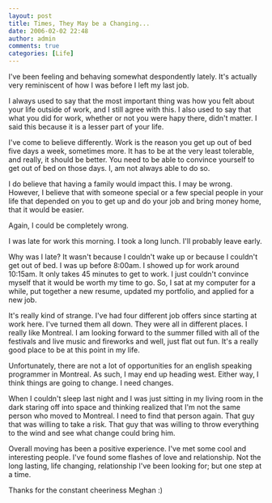 ```yaml
---
layout: post
title: Times, They May be a Changing...
date: 2006-02-02 22:48
author: admin
comments: true
categories: [Life]
---
```

I&apos;ve been feeling and behaving somewhat despondently lately.  It&apos;s actually very reminiscent of how I was before I left my last job.

I always used to say that the most important thing was how you felt about your life outside of work, and I still agree with this.  I also used to say that what you did for work, whether or not you were hapy there, didn&apos;t matter.  I said this because it is a lesser part of your life.

I&apos;ve come to believe differently.  Work is the reason you get up out of bed five days a week, sometimes more.  It has to be at the very least tolerable, and really, it should be better.  You need to be able to convince yourself to get out of bed on those days.  I, am not always able to do so.

I do believe that having a family would impact this.  I may be wrong.  However, I believe that with someone special or a few special people in your life that depended on you to get up and do your job and bring money home, that it would be easier.

Again, I could be completely wrong.

I was late for work this morning.  I took a long lunch.  I&apos;ll probably leave early.

Why was I late?  It wasn&apos;t because I couldn&apos;t wake up or because I couldn&apos;t get out of bed.  I was up before 8:00am.  I showed up for work around 10:15am.  It only takes 45 minutes to get to work.  I just couldn&apos;t convince myself that it would be worth my time to go.  So, I sat at my computer for a while, put together a new resume, updated my portfolio, and applied for a new job.

It&apos;s really kind of strange.  I&apos;ve had four different job offers since starting at work here.  I&apos;ve turned them all down.  They were all in different places.  I really like Montreal. I am looking forward to the summer filled with all of the festivals and live music and fireworks and well, just flat out fun.  It&apos;s a really good place to be at this point in my life.

Unfortunately, there are not a lot of opportunities for an english speaking programmer in Montreal.  As such, I may end up heading west.  Either way, I think things are going to change.  I need changes.

When I couldn&apos;t sleep last night and I was just sitting in my living room in the dark staring off into space and thinking realized that I&apos;m not the same person who moved to Montreal.  I need to find that person again.  That guy that was willing to take a risk.  That guy that was willing to throw everything to the wind and see what change could bring him.

Overall moving has been a positive experience.  I&apos;ve met some cool and interesting people.  I&apos;ve found some flashes of love and relationship.  Not the long lasting, life changing, relationship I&apos;ve been looking for; but one step at a time.

Thanks for the constant cheeriness Meghan :)
